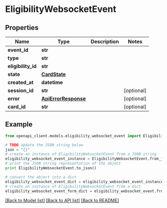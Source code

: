 # EligibilityWebsocketEvent


## Properties
Name | Type | Description | Notes
------------ | ------------- | ------------- | -------------
**event_id** | **str** |  | 
**type** | **str** |  | 
**eligibility_id** | **str** |  | 
**state** | [**CardState**](CardState.md) |  | 
**created_at** | **datetime** |  | 
**session_id** | **str** |  | [optional] 
**error** | [**ApiErrorResponse**](ApiErrorResponse.md) |  | [optional] 
**card_id** | **str** |  | [optional] 

## Example

```python
from openapi_client.models.eligibility_websocket_event import EligibilityWebsocketEvent

# TODO update the JSON string below
json = "{}"
# create an instance of EligibilityWebsocketEvent from a JSON string
eligibility_websocket_event_instance = EligibilityWebsocketEvent.from_json(json)
# print the JSON string representation of the object
print EligibilityWebsocketEvent.to_json()

# convert the object into a dict
eligibility_websocket_event_dict = eligibility_websocket_event_instance.to_dict()
# create an instance of EligibilityWebsocketEvent from a dict
eligibility_websocket_event_form_dict = eligibility_websocket_event.from_dict(eligibility_websocket_event_dict)
```
[[Back to Model list]](../README.md#documentation-for-models) [[Back to API list]](../README.md#documentation-for-api-endpoints) [[Back to README]](../README.md)


